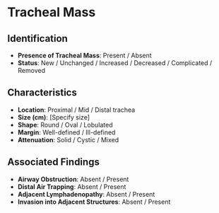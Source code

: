 
# Tracheal Mass

## Identification
- **Presence of Tracheal Mass**: Present / Absent
- **Status**: New / Unchanged / Increased / Decreased / Complicated / Removed

## Characteristics
- **Location**: Proximal / Mid / Distal trachea
- **Size (cm)**: [Specify size]
- **Shape**: Round / Oval / Lobulated
- **Margin**: Well-defined / Ill-defined
- **Attenuation**: Solid / Cystic / Mixed

## Associated Findings
- **Airway Obstruction**: Absent / Present
- **Distal Air Trapping**: Absent / Present
- **Adjacent Lymphadenopathy**: Absent / Present
- **Invasion into Adjacent Structures**: Absent / Present
